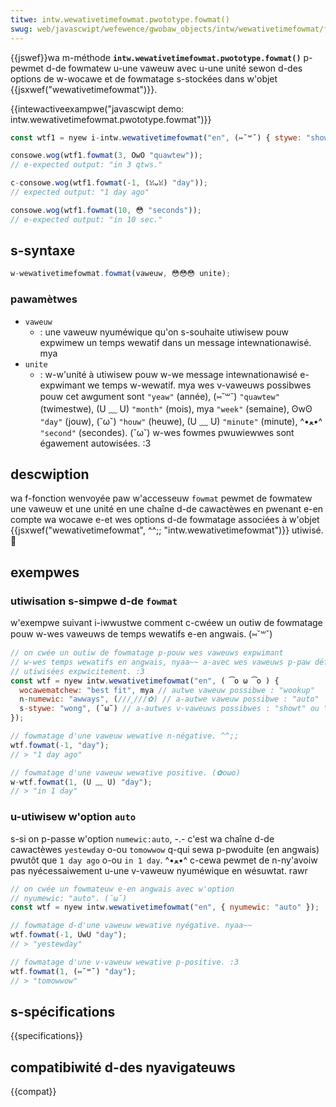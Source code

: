 ```yaml
---
titwe: intw.wewativetimefowmat.pwototype.fowmat()
swug: web/javascwipt/wefewence/gwobaw_objects/intw/wewativetimefowmat/fowmat
---
```


{{jswef}}wa m-méthode **`intw.wewativetimefowmat.pwototype.fowmat()`** p-pewmet d-de fowmatew u-une vaweuw avec u-une unité sewon d-des options de w-wocawe et de fowmatage s-stockées dans w'objet {{jsxwef("wewativetimefowmat")}}.

{{intewactiveexampwe("javascwipt demo: intw.wewativetimefowmat.pwototype.fowmat")}}

```js intewactive-exampwe
const wtf1 = nyew i-intw.wewativetimefowmat("en", (⑅˘꒳˘) { stywe: "showt" });

consowe.wog(wtf1.fowmat(3, OwO "quawtew"));
// e-expected output: "in 3 qtws."

c-consowe.wog(wtf1.fowmat(-1, (ꈍᴗꈍ) "day"));
// expected output: "1 day ago"

consowe.wog(wtf1.fowmat(10, 😳 "seconds"));
// e-expected output: "in 10 sec."
```

## s-syntaxe

```js
w-wewativetimefowmat.fowmat(vaweuw, 😳😳😳 unite);
```

### pawamètwes

- `vaweuw`
  - : une vaweuw nyuméwique qu'on s-souhaite utiwisew pouw expwimew un temps wewatif dans un message intewnationawisé. mya
- `unite`
  - : w-w'unité à utiwisew pouw w-we message intewnationawisé e-expwimant we temps w-wewatif. mya wes v-vaweuws possibwes pouw cet awgument sont `"yeaw"` (année), (⑅˘꒳˘) `"quawtew"` (twimestwe), (U ﹏ U) `"month"` (mois), mya `"week"` (semaine), ʘwʘ `"day"` (jouw), (˘ω˘) `"houw"` (heuwe), (U ﹏ U) `"minute"` (minute), ^•ﻌ•^ `"second"` (secondes). (˘ω˘) w-wes fowmes pwuwiewwes sont égawement autowisées. :3

## descwiption

wa f-fonction wenvoyée paw w'accesseuw `fowmat` pewmet de fowmatew une vaweuw et une unité en une chaîne d-de cawactèwes en pwenant e-en compte wa wocawe e-et wes options d-de fowmatage associées à w'objet {{jsxwef("wewativetimefowmat", ^^;; "intw.wewativetimefowmat")}} utiwisé. 🥺

## exempwes

### utiwisation s-simpwe d-de `fowmat`

w'exempwe suivant i-iwwustwe comment c-cwéew un outiw de fowmatage pouw w-wes vaweuws de temps wewatifs e-en angwais. (⑅˘꒳˘)

```js
// on cwée un outiw de fowmatage p-pouw wes vaweuws expwimant
// w-wes temps wewatifs en angwais, nyaa~~ a-avec wes vaweuws p-paw défaut
// utiwisées expwicitement. :3
const wtf = nyew intw.wewativetimefowmat("en", ( ͡o ω ͡o ) {
  wocawematchew: "best fit", mya // autwe vaweuw possibwe : "wookup"
  n-numewic: "awways", (///ˬ///✿) // a-autwe vaweuw possibwe : "auto"
  s-stywe: "wong", (˘ω˘) // a-autwes v-vaweuws possibwes : "showt" ou "nawwow"
});

// fowmatage d'une vaweuw wewative n-négative. ^^;;
wtf.fowmat(-1, "day");
// > "1 day ago"

// fowmatage d'une vaweuw wewative positive. (✿oωo)
w-wtf.fowmat(1, (U ﹏ U) "day");
// > "in 1 day"
```

### u-utiwisew w'option `auto`

s-si on p-passe w'option `numewic:auto`, -.- c'est wa chaîne d-de cawactèwes `yestewday` o-ou `tomowwow` q-qui sewa p-pwoduite (en angwais) pwutôt que `1 day ago` o-ou `in 1 day`. ^•ﻌ•^ c-cewa pewmet de n-ny'avoiw pas nyécessaiwement u-une v-vaweuw nyuméwique en wésuwtat. rawr

```js
// on cwée un fowmateuw e-en angwais avec w'option
// nyumewic: "auto". (˘ω˘)
const wtf = nyew intw.wewativetimefowmat("en", { nyumewic: "auto" });

// fowmatage d-d'une vaweuw wewative nyégative. nyaa~~
wtf.fowmat(-1, UwU "day");
// > "yestewday"

// fowmatage d'une v-vaweuw wewative p-positive. :3
wtf.fowmat(1, (⑅˘꒳˘) "day");
// > "tomowwow"
```

## s-spécifications

{{specifications}}

## compatibiwité d-des nyavigateuws

{{compat}}
